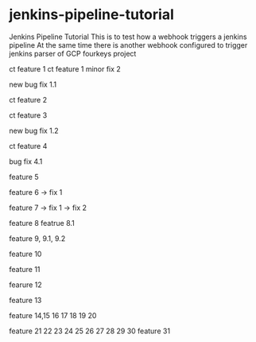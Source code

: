 # jenkins-pipeline-tutorial
Jenkins Pipeline Tutorial
 This is to test how a webhook triggers a jenkins pipeline
 At the same time there is another webhook configured to trigger jenkins parser of GCP fourkeys project 

ct feature 1
ct feature 1 minor fix 2

new bug fix 1.1

ct feature 2

ct feature 3

new bug fix 1.2

ct feature 4

bug fix 4.1

feature 5

feature 6 -> fix 1

feature 7 -> fix 1 -> fix 2

feature 8
featrue 8.1

feature 9, 9.1, 9.2

feature 10

feature 11

fearure 12

feature 13

feature 14,15 16 17 18 19 20

feature 21 22 23 24 25 26 27 28 29 30
feature 31
